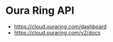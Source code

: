 # Oura Ring API

- <https://cloud.ouraring.com/dashboard>
- <https://cloud.ouraring.com/v2/docs>

<!-- 
IDEAS:
- Streak counter. Days above 75.
- Live streaming of biometric data?
- Heatmap of Sleep/Readiness/Activity Scores (github-style)
-->

<!--
TODO:
- Successful API call
-->

<!-- 
DONE (most recent first):
- Successfully make an API call to Oura
-->

